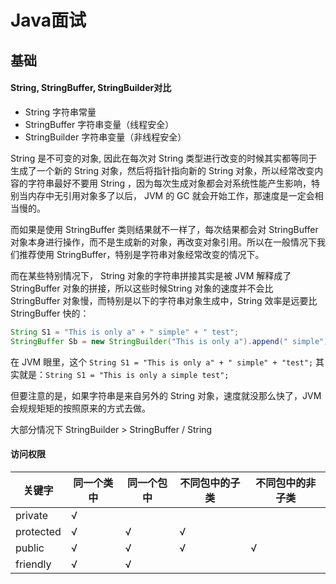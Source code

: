 # Java面试



## 基础

#### String, StringBuffer, StringBuilder对比

- String 字符串常量
- StringBuffer 字符串变量（线程安全）
- StringBuilder 字符串变量（非线程安全）

String 是不可变的对象, 因此在每次对 String 类型进行改变的时候其实都等同于生成了一个新的 String 对象，然后将指针指向新的 String 对象，所以经常改变内容的字符串最好不要用 String ，因为每次生成对象都会对系统性能产生影响，特别当内存中无引用对象多了以后， JVM 的 GC 就会开始工作，那速度是一定会相当慢的。

而如果是使用 StringBuffer 类则结果就不一样了，每次结果都会对 StringBuffer 对象本身进行操作，而不是生成新的对象，再改变对象引用。所以在一般情况下我们推荐使用 StringBuffer，特别是字符串对象经常改变的情况下。

而在某些特别情况下， String 对象的字符串拼接其实是被 JVM 解释成了 StringBuffer 对象的拼接，所以这些时候String 对象的速度并不会比 StringBuffer 对象慢，而特别是以下的字符串对象生成中，String 效率是远要比StringBuffer 快的：

```java
String S1 = "This is only a" + " simple" + " test";
StringBuffer Sb = new StringBuilder("This is only a").append(" simple").append(" test");
```

在 JVM 眼里，这个 `String S1 = "This is only a" + " simple" + "test";` 其实就是：`String S1 = "This is only a simple test";`

但要注意的是，如果字符串是来自另外的 String 对象，速度就没那么快了，JVM 会规规矩矩的按照原来的方式去做。

大部分情况下 StringBuilder > StringBuffer / String



#### 访问权限

| **关键字** | **同一个类中** | **同一个包中** | **不同包中的子类** | **不同包中的非子类** |
| ---------- | -------------- | -------------- | ------------------ | -------------------- |
| private    | √              |                |                    |                      |
| protected  | √              | √              | √                  |                      |
| public     | √              | √              | √                  | √                    |
| friendly   | √              | √              |                    |                      |

